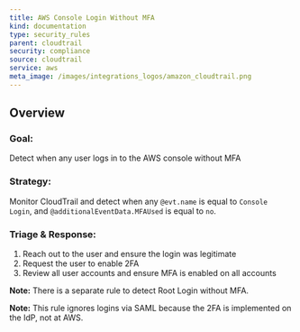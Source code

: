 ```yaml
---
title: AWS Console Login Without MFA
kind: documentation
type: security_rules
parent: cloudtrail
security: compliance
source: cloudtrail
service: aws
meta_image: /images/integrations_logos/amazon_cloudtrail.png
---
```


## Overview

### **Goal:**
Detect when any user logs in to the AWS console without MFA

### **Strategy:**
Monitor CloudTrail and detect when any `@evt.name` is equal to `Console Login`, and `@additionalEventData.MFAUsed` is equal to `no`. 

### **Triage & Response:**
1. Reach out to the user and ensure the login was legitimate
2. Request the user to enable 2FA
3. Review all user accounts and ensure MFA is enabled on all accounts 

**Note:** There is a separate rule to detect Root Login without MFA.

**Note:** This rule ignores logins via SAML because the 2FA is implemented on the IdP, not at AWS.